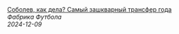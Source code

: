 <!--2024-12-09 14:27:28-->
<div class="yb">
  <a class="nodecor" href="/posts.html?sport/sobolev_kak_dela_samyj_zashkvarnyj_transfer_goda">
    <img class="preview" data-videoid="0Y-DW_irfUQ" src="https://i1.ytimg.com/vi/0Y-DW_irfUQ/hqdefault.jpg" align="middle" alt="">
  </a>
  <div class="inlbl text">
    <a class="nodecor" href="/posts.html?sport/sobolev_kak_dela_samyj_zashkvarnyj_transfer_goda">Соболев, как дела? Самый зашкварный трансфер года</a><br>
    <i class="smaller2">Фабрика Футбола</i><br>
    <i class="smaller3">2024-12-09</i>
  </div>
</div>
